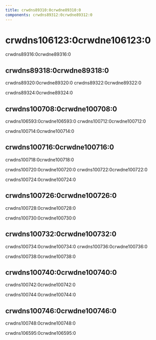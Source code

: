 ```yaml
---
title: crwdns89310:0crwdne89310:0
components: crwdns89312:0crwdne89312:0
---
```


# crwdns106123:0crwdne106123:0

<p class="description">crwdns89316:0crwdne89316:0</p>

## crwdns89318:0crwdne89318:0

crwdns89320:0crwdne89320:0 crwdns89322:0crwdne89322:0

crwdns89324:0crwdne89324:0

## crwdns100708:0crwdne100708:0

crwdns106593:0crwdne106593:0 crwdns100712:0crwdne100712:0

crwdns100714:0crwdne100714:0

## crwdns100716:0crwdne100716:0

crwdns100718:0crwdne100718:0

crwdns100720:0crwdne100720:0 crwdns100722:0crwdne100722:0

crwdns100724:0crwdne100724:0

## crwdns100726:0crwdne100726:0

crwdns100728:0crwdne100728:0

crwdns100730:0crwdne100730:0

## crwdns100732:0crwdne100732:0

crwdns100734:0crwdne100734:0 crwdns100736:0crwdne100736:0

crwdns100738:0crwdne100738:0

## crwdns100740:0crwdne100740:0

crwdns100742:0crwdne100742:0

crwdns100744:0crwdne100744:0

## crwdns100746:0crwdne100746:0

crwdns100748:0crwdne100748:0

crwdns106595:0crwdne106595:0